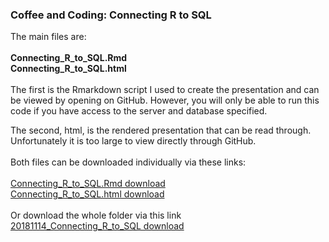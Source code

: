 ### Coffee and Coding: Connecting R to SQL

The main files are:
<br>
<br>
**Connecting_R_to_SQL.Rmd** 
<br>
**Connecting_R_to_SQL.html**
<br>
<br>
The first is the Rmarkdown script I used to create the presentation and can be viewed by opening on GitHub. However, you will only be able to run this code if you have access to the server and database specified.

The second, html, is the rendered presentation that can be read through. Unfortunately it is too large to view directly through GitHub.
<br>
<br>
Both files can be downloaded individually via these links:
<br>
<br>
[Connecting_R_to_SQL.Rmd download](https://minhaskamal.github.io/DownGit/#/home?url=https://github.com/departmentfortransport/coffee-and-coding/blob/master/All_materials/20181114_Connecting_R_to_SQL/Connecting_R_to_SQL.Rmd)
<br>
[Connecting_R_to_SQL.html download](https://minhaskamal.github.io/DownGit/#/home?url=https://github.com/departmentfortransport/coffee-and-coding/blob/master/All_materials/20181114_Connecting_R_to_SQL/Connecting_R_to_SQL.html)
<br>
<br>
Or download the whole folder via this link
<br>
[20181114_Connecting_R_to_SQL download](https://minhaskamal.github.io/DownGit/#/home?url=https://github.com/departmentfortransport/coffee-and-coding/tree/master/All_materials/20181114_Connecting_R_to_SQL)
